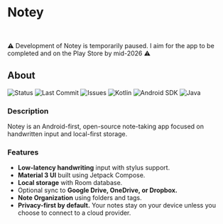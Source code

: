 # Notey

<br>

⚠️ Development of Notey is temporarily paused. I aim for the app to be completed and on the Play Store by mid-2026 ⚠️

## About

![Status](https://img.shields.io/badge/status-paused-yellow)
![Last Commit](https://img.shields.io/github/last-commit/Tomasz0720/Notey)
![Issues](https://img.shields.io/github/issues/Tomasz0720/Notey)
![Kotlin](https://img.shields.io/badge/Kotlin-1.9.10-magenta)
![Android SDK](https://img.shields.io/badge/SDK-26--34-green)
![Java](https://img.shields.io/badge/Java-1.8-orange)

### Description

Notey is an Android-first, open-source note-taking app focused on handwritten input and local-first storage.

### Features
- **Low-latency handwriting** input with stylus support.
- **Material 3 UI** built using Jetpack Compose.
- **Local storage** with Room database.
- Optional sync to **Google Drive, OneDrive, or Dropbox.**
- **Note Organization** using folders and tags.
- **Privacy-first by default.** Your notes stay on your device unless you choose to connect to a cloud provider.
